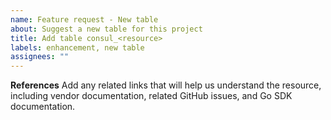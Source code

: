 ```yaml
---
name: Feature request - New table
about: Suggest a new table for this project
title: Add table consul_<resource>
labels: enhancement, new table
assignees: ""
---
```


**References**
Add any related links that will help us understand the resource, including vendor documentation, related GitHub issues, and Go SDK documentation.
